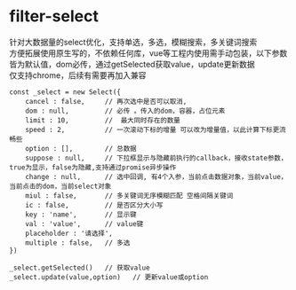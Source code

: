 # filter-select
针对大数据量的select优化，支持单选，多选，模糊搜索，多关键词搜索 <br/>
方便拓展使用原生写的，不依赖任何库，vue等工程内使用需手动包装，以下参数皆为默认值，dom必传，通过getSelected获取value，update更新数据<br/>
仅支持chrome，后续有需要再加入兼容
```
const _select = new Select({ 
    cancel : false,     // 再次选中是否可以取消, 
    dom : null,         // 必传 。传入的dom，容器，占位元素
    limit : 10,         //  最大同时存在的数量
    speed : 2,          // 一次滚动下标的增量 可以改为增量值，以此计算下标更流畅些
    option : [],        // 总数据
    suppose : null,     // 下拉框显示与隐藏前执行的callback，接收state参数，true为显示，false为隐藏,支持通过promise异步操作 
    change : null,      // 选中回调, 有4个入参，当前点击数据对象，当前value，当前点击的dom，当前select对象
    miul : false,       // 多关键词无序模糊匹配 空格间隔关键词
    ic : false,         // 是否区分大小写 
    key : 'name',       // 显示键
    val : 'value',      // value键
    placeholder : '请选择', 
    multiple : false,   // 多选 
})

_select.getSelected()   // 获取value
_select.update(value,option)   // 更新value或option


